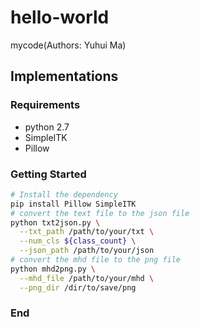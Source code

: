 # hello-world
mycode(Authors: Yuhui Ma)

## Implementations
### Requirements
* python 2.7
* SimpleITK
* Pillow

### Getting Started

```sh
# Install the dependency
pip install Pillow SimpleITK
# convert the text file to the json file
python txt2json.py \
  --txt_path /path/to/your/txt \
  --num_cls ${class_count} \
  --json_path /path/to/your/json
# convert the mhd file to the png file
python mhd2png.py \
  --mhd_file /path/to/your/mhd \
  --png_dir /dir/to/save/png
```

### End
